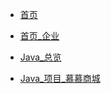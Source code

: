 
* [首页](/)

* [首页_企业](/企业/)

* [Java_总览](/企业/src/main/Java_总览.md)

* [Java_项目_慕慕商城](/企业/src/main/Java_项目_慕慕商城.md)
